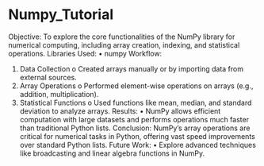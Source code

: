 # Numpy_Tutorial
Objective:
To explore the core functionalities of the NumPy library for numerical computing, including array creation, indexing, and statistical operations.
Libraries Used:
•	numpy
Workflow:
1.	Data Collection
o	Created arrays manually or by importing data from external sources.
2.	Array Operations
o	Performed element-wise operations on arrays (e.g., addition, multiplication).
3.	Statistical Functions
o	Used functions like mean, median, and standard deviation to analyze arrays.
Results:
•	NumPy allows efficient computation with large datasets and performs operations much faster than traditional Python lists.
Conclusion:
NumPy’s array operations are critical for numerical tasks in Python, offering vast speed improvements over standard Python lists.
Future Work:
•	Explore advanced techniques like broadcasting and linear algebra functions in NumPy.
